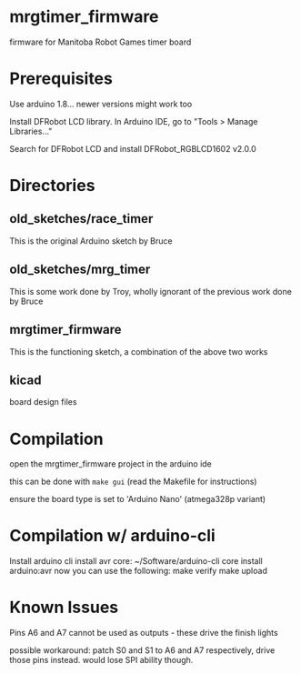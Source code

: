 # mrgtimer\_firmware
firmware for Manitoba Robot Games timer board

# Prerequisites

Use arduino 1.8... newer versions might work too

Install DFRobot LCD library.  In Arduino IDE, go to "Tools > Manage Libraries..."

Search for DFRobot LCD and install DFRobot\_RGBLCD1602 v2.0.0

# Directories

## old\_sketches/race\_timer

This is the original Arduino sketch by Bruce

## old\_sketches/mrg\_timer

This is some work done by Troy, wholly ignorant of the previous work done by Bruce

## mrgtimer\_firmware

This is the functioning sketch, a combination of the above two works

## kicad

board design files

# Compilation

open the mrgtimer\_firmware project in the arduino ide

this can be done with `make gui` (read the Makefile for instructions)

ensure the board type is set to 'Arduino Nano' (atmega328p variant)

# Compilation w/ arduino-cli

Install arduino cli
install avr core: ~/Software/arduino-cli core install arduino:avr
now you can use the following:
make verify
make upload


# Known Issues

Pins A6 and A7 cannot be used as outputs - these drive the finish lights

possible workaround: patch S0 and S1 to A6 and A7 respectively, drive those pins instead.
would lose SPI ability though.
